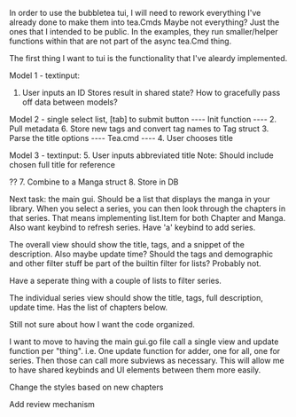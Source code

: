 In order to use the bubbletea tui, I will need to rework
everything I've already done to make them into tea.Cmds
Maybe not everything? Just the ones that I intended to be public.
In the examples, they run smaller/helper functions within that are not
part of the async tea.Cmd thing.

The first thing I want to tui is the functionality that I've aleardy
implemented.

Model 1 - textinput:
1. User inputs an ID
Stores result in shared state?
How to gracefully pass off data between models?

Model 2 - single select list, [tab] to submit button
---- Init function ----
2. Pull metadata
6. Store new tags and convert tag names to Tag struct
3. Parse the title options
---- Tea.cmd ----
4. User chooses title

Model 3 - textinput:
5. User inputs abbreviated title
Note: Should include chosen full title for reference

??
7. Combine to a Manga struct
8. Store in DB


Next task: the main gui.
Should be a list that displays the manga in your library.
When you select a series, you can then look through the chapters in that series.
That means implementing list.Item for both Chapter and Manga.
Also want keybind to refresh series.
Have 'a' keybind to add series.

The overall view should show the title, tags, and a snippet of the description.
Also maybe update time?
Should the tags and demographic and other filter stuff be part of the builtin filter for lists?
Probably not.

Have a seperate thing with a couple of lists to filter series.

The individual series view should show the title, tags, full description, update time.
Has the list of chapters below.

Still not sure about how I want the code organized.

I want to move to having the main gui.go file call a single view and update function per "thing".
i.e. One update function for adder, one for all, one for series.
Then those can call more subviews as necessary.
This will allow me to have shared keybinds and UI elements between them more easily.

Change the styles based on new chapters

Add review mechanism
